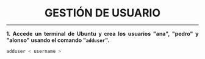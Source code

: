 <style>
  h1{
    text-align: center;
    font-weight: bold;
    border: none;
    margin-bottom: 0px;
  }

  p{
    text-align: justify;
  }

  img{
    border: 2px solid black;
  }

  #ex{
    border: none;
  }
</style>

<h1>GESTIÓN DE USUARIO</h1>

<hr>

<p><b>1. Accede un terminal de Ubuntu y crea los usuarios "ana", "pedro" y "alonso" usando el comando "<code>adduser</code>".</b></p>

```bash
adduser < username >
```

